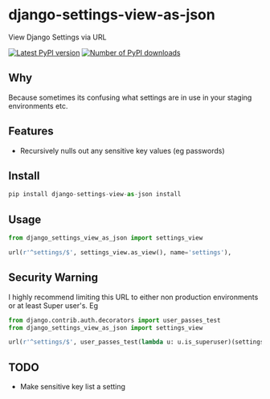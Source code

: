 # django-settings-view-as-json

View Django Settings via URL

[![Latest PyPI version](https://pypip.in/v/django-settings-view-as-json/badge.png)](https://crate.io/packages/django-settings-view-as-json/)
[![Number of PyPI downloads](https://pypip.in/d/django-settings-view-as-json/badge.png)](https://crate.io/packages/django-settings-view-as-json/)

## Why

Because sometimes its confusing what settings are in use in your staging environments etc.

## Features

* Recursively nulls out any sensitive key values (eg passwords)

## Install

```python
pip install django-settings-view-as-json install
```

## Usage

```python
from django_settings_view_as_json import settings_view

url(r'^settings/$', settings_view.as_view(), name='settings'),
```

## Security Warning

I highly recommend limiting this URL to either non production environments or at least Super user's. Eg

```python
from django.contrib.auth.decorators import user_passes_test
from django_settings_view_as_json import settings_view

url(r'^settings/$', user_passes_test(lambda u: u.is_superuser)(settings_view.as_view()), name='settings'),

```

## TODO

* Make sensitive key list a setting


